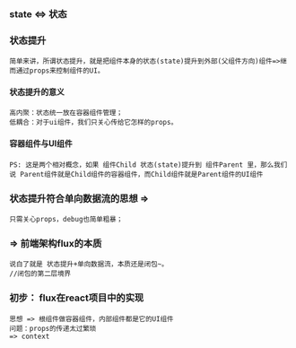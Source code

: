 ### state <=> 状态
### 状态提升
    简单来讲，所谓状态提升，就是把组件本身的状态(state)提升到外部(父组件方向)组件=>继而通过props来控制组件的UI。
#### 状态提升的意义
    高内聚：状态统一放在容器组件管理；
    低耦合：对于ui组件，我们只关心传给它怎样的props。
#### 容器组件与UI组件
    PS: 这是两个相对概念，如果 组件Child 状态(state)提升到 组件Parent 里，那么我们说 Parent组件就是Child组件的容器组件，而Child组件就是Parent组件的UI组件 

### 状态提升符合单向数据流的思想 => 
    只需关心props，debug也简单粗暴；
###  => 前端架构flux的本质
    说白了就是 状态提升+单向数据流，本质还是闭包~。
    //闭包的第二层境界

### 初步： flux在react项目中的实现 
    思想 => 根组件做容器组件，内部组件都是它的UI组件
    问题：props的传递太过繁琐
    => context




